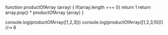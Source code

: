 function productOfArray (array) {
  if(array.length === 0) return 1
  return array.pop() * productOfArray (array)
}

console.log(productOfArray([1,2,3]))
console.log(productOfArray([1,2,3,10])) //➞ 6
